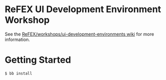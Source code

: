 # ReFEX UI Development Environment Workshop

See the [ReFEX/workshops/ui-development-environments wiki](https://w.amazon.com/bin/view/ReFEX/workshops/ui-development-environments/) for more information.

# Getting Started

```
$ bb install

```
